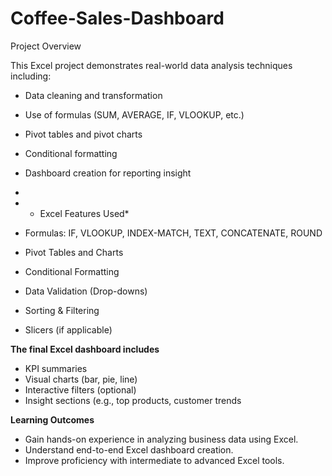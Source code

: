 # Coffee-Sales-Dashboard


Project Overview

This Excel project demonstrates real-world data analysis techniques including:

- Data cleaning and transformation
- Use of formulas (SUM, AVERAGE, IF, VLOOKUP, etc.)
- Pivot tables and pivot charts
- Conditional formatting
- Dashboard creation for reporting insight
- 
- * Excel Features Used*

- Formulas: IF, VLOOKUP, INDEX-MATCH, TEXT, CONCATENATE, ROUND
- Pivot Tables and Charts
- Conditional Formatting
- Data Validation (Drop-downs)
- Sorting & Filtering
- Slicers (if applicable)

**The final Excel dashboard includes**

- KPI summaries
- Visual charts (bar, pie, line)
- Interactive filters (optional)
- Insight sections (e.g., top products, customer trends

**Learning Outcomes**

- Gain hands-on experience in analyzing business data using Excel.
- Understand end-to-end Excel dashboard creation.
- Improve proficiency with intermediate to advanced Excel tools.

  

